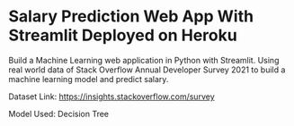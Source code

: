 # Salary Prediction Web App With Streamlit Deployed on Heroku

Build a Machine Learning web application in Python with Streamlit. Using real world data of Stack Overflow Annual Developer Survey 2021 to build a machine learning model and predict salary.

Dataset Link: https://insights.stackoverflow.com/survey


Model Used: Decision Tree
